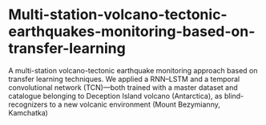 # Multi-station-volcano-tectonic-earthquakes-monitoring-based-on-transfer-learning
A multi-station volcano-tectonic earthquake monitoring approach based on transfer learning techniques. We applied a RNN–LSTM and a temporal convolutional network (TCN)—both trained with a master dataset and catalogue belonging to Deception Island volcano (Antarctica), as blind-recognizers to a new volcanic environment (Mount Bezymianny, Kamchatka)
